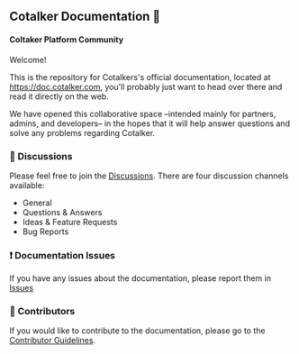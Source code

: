 ## Cotalker Documentation 📖 
#### Coltaker Platform Community

Welcome!

This is the repository for Cotalkers's official documentation, located at https://doc.cotalker.com, you'll probably just want to head over there and read it directly on the web.

We have opened this collaborative space –intended mainly for partners, admins, and developers– in the hopes that it will help answer questions and solve any problems regarding Cotalker.

### 💬 Discussions

Please feel free to join the [Discussions](https://github.com/Cotalker/documentation/discussions).
There are four discussion channels available:
- General
- Questions & Answers
- Ideas & Feature Requests
- Bug Reports

### ❗ Documentation Issues
If you have any issues about the documentation, please report them in [Issues](https://github.com/Cotalker/documentation/issues)

### 🙆 Contributors
If you would like to contribute to the documentation, please go to the [Contributor Guidelines](https://github.com/Cotalker/documentation/blob/main/contributors.md).
